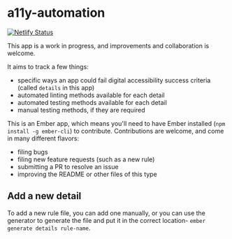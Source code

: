 # a11y-automation
[![Netlify Status](https://api.netlify.com/api/v1/badges/f7a9f162-0916-4ff3-8ecd-2047e26a6923/deploy-status)](https://app.netlify.com/sites/a11y-automation-tracker/deploys)

This app is a work in progress, and improvements and collaboration is welcome.

It aims to track a few things: 
- specific ways an app could fail digital accessibility success criteria (called `details` in this app)
- automated linting methods available for each detail
- automated testing methods available for each detail
- manual testing methods, if they are required

This is an Ember app, which  means you'll need to have Ember installed (`npm install -g ember-cli`) to contribute. Contributions are welcome, and come in many different flavors: 

- filing bugs
- filing new feature requests (such as a new rule)
- submitting a PR to resolve an issue
- improving the README or other files of this type


## Add a new detail

To add a new rule file, you can add one manually, or you can use the generator to generate the file and put it in the correct location- `ember generate details rule-name`.